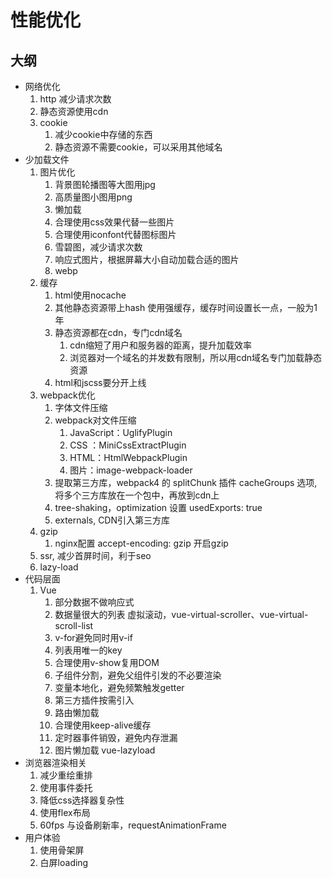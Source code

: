 
# 性能优化

## 大纲

<!-- - 网络优化
  1. DNS缓存
  2. http
     1. 减少请求次数
     2. 使用http2
        1. 解析速度快
        2. 多路复用
        3. 首部压缩
        4. 设置优先级
        5. 流量控制
        6. 服务器推送
  3. 静态资源使用cdn
  4. prefetch 预获取可能需要的资源
  5. preload 预获取必定要的资源, 重要资源使用
  6. cookie
     1. 减少cookie中存储的东西
     2. 静态资源不需要cookie，可以采用其他域名 -->
- 网络优化
  1. http 减少请求次数
  2. 静态资源使用cdn
  3. cookie
     1. 减少cookie中存储的东西
     2. 静态资源不需要cookie，可以采用其他域名
- 少加载文件
  1. 图片优化
     1. 背景图轮播图等大图用jpg
     2. 高质量图小图用png
     3. 懒加载
     4. 合理使用css效果代替一些图片
     5. 合理使用iconfont代替图标图片
     6. 雪碧图，减少请求次数
     7. 响应式图片，根据屏幕大小自动加载合适的图片
     8. webp
  2. 缓存
     1. html使用nocache
     2. 其他静态资源带上hash 使用强缓存，缓存时间设置长一点，一般为1年
     3. 静态资源都在cdn，专门cdn域名
        1. cdn缩短了用户和服务器的距离，提升加载效率
        2. 浏览器对一个域名的并发数有限制，所以用cdn域名专门加载静态资源
     4. html和jscss要分开上线
  3. webpack优化
     1. 字体文件压缩
     2. webpack对文件压缩
        1. JavaScript：UglifyPlugin
        2. CSS ：MiniCssExtractPlugin
        3. HTML：HtmlWebpackPlugin
        4. 图片：image-webpack-loader
     3. 提取第三方库，webpack4 的 splitChunk 插件 cacheGroups 选项, 将多个三方库放在一个包中，再放到cdn上
     4. tree-shaking，optimization 设置 usedExports: true
     5. externals, CDN引入第三方库
  4. gzip
     1. nginx配置 accept-encoding: gzip 开启gzip
  5. ssr, 减少首屏时间，利于seo
  6. lazy-load
- 代码层面
  1. Vue
     1. 部分数据不做响应式
     2. 数据量很大的列表 虚拟滚动，vue-virtual-scroller、vue-virtual-scroll-list
     3. v-for避免同时用v-if
     4. 列表用唯一的key
     5. 合理使用v-show复用DOM
     6. 子组件分割，避免父组件引发的不必要渲染
     7. 变量本地化，避免频繁触发getter
     8. 第三方插件按需引入
     9. 路由懒加载
     10. 合理使用keep-alive缓存
     11. 定时器事件销毁，避免内存泄漏
     12. 图片懒加载 vue-lazyload
     <!-- 13. 无状态组件, functional -->
- 浏览器渲染相关
  1. 减少重绘重排
  2. 使用事件委托
  3. 降低css选择器复杂性
  4. 使用flex布局
  5. 60fps 与设备刷新率，requestAnimationFrame
- 用户体验
  1. 使用骨架屏
  2. 白屏loading
